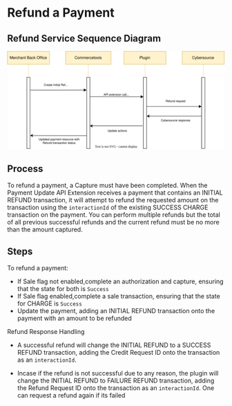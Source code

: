 # Refund a Payment

## Refund Service Sequence Diagram

![Refund service flow](images/Flow-Diagram-Refund-a-Payment.svg)

## Process

To refund a payment, a Capture must have been completed. When the Payment Update API Extension receives a payment that contains an INITIAL REFUND transaction, it will attempt to refund the requested amount on the transaction using the `interactionId` of the existing SUCCESS CHARGE transaction on the payment. You can perform multiple refunds but the total of all previous successful refunds and the current refund must be no more than the amount captured.

## Steps

To refund a payment:

- If Sale flag not enabled,complete an authorization and capture, ensuring that the state for both is `Success`
- If Sale flag enabled,complete a sale transaction, ensuring that the state for CHARGE is `Success`
- Update the payment, adding an INITIAL REFUND transaction onto the payment with an amount to be refunded

Refund Response Handling

- A successful refund will change the INITIAL REFUND to a SUCCESS REFUND transaction, adding the Credit Request ID onto the transaction as an `interactionId`.

- Incase if the refund is not successful due to any reason, the plugin will change the INITIAL REFUND to FAILURE REFUND transaction, adding the Refund Request ID onto the transaction as an `interactionId`. One can request a refund again if its failed
